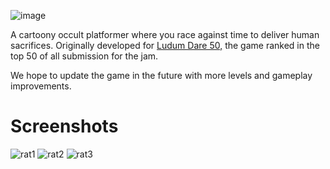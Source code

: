 ![image](https://user-images.githubusercontent.com/25966180/206600944-e4daba17-9ca8-47a5-aeb5-c3e770b5394b.png)

A cartoony occult platformer where you race against time to deliver human sacrifices. Originally developed for [Ludum Dare 50,](https://ldjam.com/events/ludum-dare/50/rat-king) the game ranked in the top 50 of all submission for the jam.

We hope to update the game in the future with more levels and gameplay improvements.

# Screenshots
![rat1](https://user-images.githubusercontent.com/25966180/206601924-260f936e-dfa7-4f0f-8aaf-be0a2ef414c4.png)
![rat2](https://user-images.githubusercontent.com/25966180/206601935-ab985ee5-64db-47e1-ab0a-e2318a716ebc.png)
![rat3](https://user-images.githubusercontent.com/25966180/206601944-3c03d179-4a64-4245-9d5d-f015f693c99a.png)
